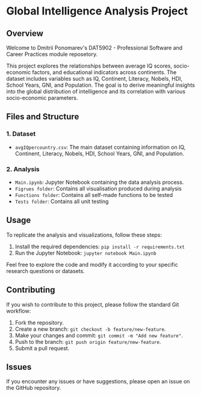 # Global Intelligence Analysis Project

## Overview

Welcome to Dmitrii Ponomarev's DAT5902 - Professional Software and Career Practices 
module reposetory. 

This project explores the relationships between average IQ scores, socio-economic factors, and educational indicators across continents. The dataset includes variables such as IQ, Continent, Literacy, Nobels, HDI, School Years, GNI, and Population. The goal is to derive meaningful insights into the global distribution of intelligence and its correlation with various socio-economic parameters.

## Files and Structure

### 1. Dataset

- `avgIQpercountry.csv`: The main dataset containing information on IQ, Continent, Literacy, Nobels, HDI, School Years, GNI, and Population.

### 2. Analysis

- `Main.ipynb`: Jupyter Notebook containing the data analysis process.
- `Figrues folder`: Contains all visualisation produced during analysis 
- `Functions folder`: Contains all self-made functions to be tested
- `Tests folder`: Contains all unit testing 

## Usage

To replicate the analysis and visualizations, follow these steps:

1. Install the required dependencies: `pip install -r requirements.txt`
2. Run the Jupyter Notebook: `jupyter notebook Main.ipynb`

Feel free to explore the code and modify it according to your specific research questions or datasets.

## Contributing

If you wish to contribute to this project, please follow the standard Git workflow:

1. Fork the repository.
2. Create a new branch: `git checkout -b feature/new-feature`.
3. Make your changes and commit: `git commit -m "Add new feature"`.
4. Push to the branch: `git push origin feature/new-feature`.
5. Submit a pull request.

## Issues

If you encounter any issues or have suggestions, please open an issue on the GitHub repository.

